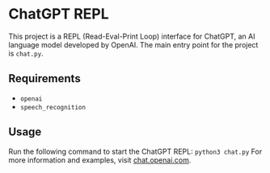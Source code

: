 # ChatGPT REPL
This project is a REPL (Read-Eval-Print Loop) interface for ChatGPT, an AI language model developed by OpenAI. The main entry point for the project is `chat.py`.

## Requirements
- `openai`
- `speech_recognition`
## Usage
Run the following command to start the ChatGPT REPL:
`python3 chat.py`
For more information and examples, visit [chat.openai.com](https://chat.openai.com).

